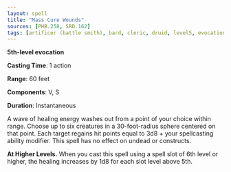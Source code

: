 ```yaml
---
layout: spell
title: "Mass Cure Wounds"
sources: [PHB.258, SRD.162]
tags: [artificer (battle smith), bard, cleric, druid, level5, evocation]
---
```


**5th-level evocation**

**Casting Time**: 1 action

**Range**: 60 feet

**Components**: V, S

**Duration**: Instantaneous

A wave of healing energy washes out from a point of your choice within range. Choose up to six creatures in a 30-foot-radius sphere centered on that point. Each target regains hit points equal to 3d8 + your spellcasting ability modifier. This spell has no effect on undead or constructs.

**At Higher Levels.** When you cast this spell using a spell slot of 6th level or higher, the healing increases by 1d8 for each slot level above 5th.

